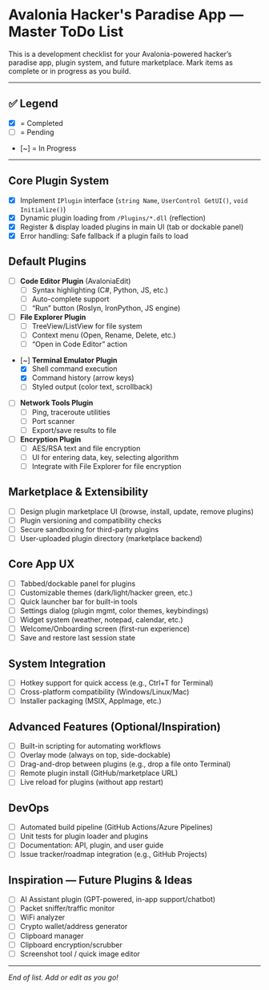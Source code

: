 # Avalonia Hacker's Paradise App — Master ToDo List

This is a development checklist for your Avalonia-powered hacker’s paradise app, plugin system, and future marketplace. Mark items as complete or in progress as you build.

---

## ✅ Legend
- [x] = Completed
- [ ] = Pending
- [~] = In Progress

---

## Core Plugin System
- [x] Implement `IPlugin` interface (`string Name`, `UserControl GetUI()`, `void Initialize()`)
- [x] Dynamic plugin loading from `/Plugins/*.dll` (reflection)
- [x] Register & display loaded plugins in main UI (tab or dockable panel)
- [x] Error handling: Safe fallback if a plugin fails to load

## Default Plugins
- [ ] **Code Editor Plugin** (AvaloniaEdit)
    - [ ] Syntax highlighting (C#, Python, JS, etc.)
    - [ ] Auto-complete support
    - [ ] “Run” button (Roslyn, IronPython, JS engine)
- [ ] **File Explorer Plugin**
    - [ ] TreeView/ListView for file system
    - [ ] Context menu (Open, Rename, Delete, etc.)
    - [ ] “Open in Code Editor” action
- [~] **Terminal Emulator Plugin**
    - [x] Shell command execution
    - [x] Command history (arrow keys)
    - [ ] Styled output (color text, scrollback)
- [ ] **Network Tools Plugin**
    - [ ] Ping, traceroute utilities
    - [ ] Port scanner
    - [ ] Export/save results to file
- [ ] **Encryption Plugin**
    - [ ] AES/RSA text and file encryption
    - [ ] UI for entering data, key, selecting algorithm
    - [ ] Integrate with File Explorer for file encryption

## Marketplace & Extensibility
- [ ] Design plugin marketplace UI (browse, install, update, remove plugins)
- [ ] Plugin versioning and compatibility checks
- [ ] Secure sandboxing for third-party plugins
- [ ] User-uploaded plugin directory (marketplace backend)

## Core App UX
- [ ] Tabbed/dockable panel for plugins
- [ ] Customizable themes (dark/light/hacker green, etc.)
- [ ] Quick launcher bar for built-in tools
- [ ] Settings dialog (plugin mgmt, color themes, keybindings)
- [ ] Widget system (weather, notepad, calendar, etc.)
- [ ] Welcome/Onboarding screen (first-run experience)
- [ ] Save and restore last session state

## System Integration
- [ ] Hotkey support for quick access (e.g., Ctrl+T for Terminal)
- [ ] Cross-platform compatibility (Windows/Linux/Mac)
- [ ] Installer packaging (MSIX, AppImage, etc.)

## Advanced Features (Optional/Inspiration)
- [ ] Built-in scripting for automating workflows
- [ ] Overlay mode (always on top, side-dockable)
- [ ] Drag-and-drop between plugins (e.g., drop a file onto Terminal)
- [ ] Remote plugin install (GitHub/marketplace URL)
- [ ] Live reload for plugins (without app restart)

## DevOps
- [ ] Automated build pipeline (GitHub Actions/Azure Pipelines)
- [ ] Unit tests for plugin loader and plugins
- [ ] Documentation: API, plugin, and user guide
- [ ] Issue tracker/roadmap integration (e.g., GitHub Projects)

## Inspiration — Future Plugins & Ideas
- [ ] AI Assistant plugin (GPT-powered, in-app support/chatbot)
- [ ] Packet sniffer/traffic monitor
- [ ] WiFi analyzer
- [ ] Crypto wallet/address generator
- [ ] Clipboard manager
- [ ] Clipboard encryption/scrubber
- [ ] Screenshot tool / quick image editor

---

*End of list. Add or edit as you go!*
